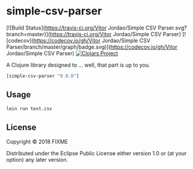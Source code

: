 # simple-csv-parser
[![Build Status](https://travis-ci.org/Vitor Jordao/Simple CSV Parser.svg?branch=master)](https://travis-ci.org/Vitor Jordao/Simple CSV Parser)
[![codecov](https://codecov.io/gh/Vitor Jordao/Simple CSV Parser/branch/master/graph/badge.svg)](https://codecov.io/gh/Vitor Jordao/Simple CSV Parser)
[![Clojars Project](https://img.shields.io/clojars/v/simple-csv-parser.svg)](https://clojars.org/simple-csv-parser)

A Clojure library designed to ... well, that part is up to you.

```clj
[simple-csv-parser "0.0.0"]
```

## Usage

```clj
lein run text.csv
```

## License

Copyright © 2018 FIXME

Distributed under the Eclipse Public License either version 1.0 or (at
your option) any later version.
